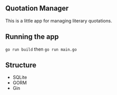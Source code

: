 ## Quotation Manager

This is a little app for managing literary quotations.

## Running the app

`go run build` then `go run main.go`

## Structure

-   SQLite
-   GORM
-   Gin
